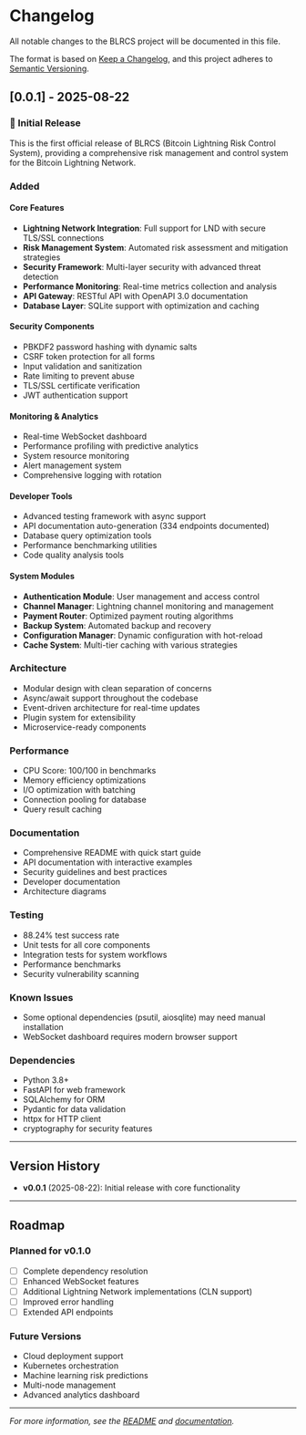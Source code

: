 # Changelog

All notable changes to the BLRCS project will be documented in this file.

The format is based on [Keep a Changelog](https://keepachangelog.com/en/1.0.0/),
and this project adheres to [Semantic Versioning](https://semver.org/spec/v2.0.0.html).

## [0.0.1] - 2025-08-22

### 🎉 Initial Release

This is the first official release of BLRCS (Bitcoin Lightning Risk Control System), providing a comprehensive risk management and control system for the Bitcoin Lightning Network.

### Added

#### Core Features
- **Lightning Network Integration**: Full support for LND with secure TLS/SSL connections
- **Risk Management System**: Automated risk assessment and mitigation strategies
- **Security Framework**: Multi-layer security with advanced threat detection
- **Performance Monitoring**: Real-time metrics collection and analysis
- **API Gateway**: RESTful API with OpenAPI 3.0 documentation
- **Database Layer**: SQLite support with optimization and caching

#### Security Components
- PBKDF2 password hashing with dynamic salts
- CSRF token protection for all forms
- Input validation and sanitization
- Rate limiting to prevent abuse
- TLS/SSL certificate verification
- JWT authentication support

#### Monitoring & Analytics
- Real-time WebSocket dashboard
- Performance profiling with predictive analytics
- System resource monitoring
- Alert management system
- Comprehensive logging with rotation

#### Developer Tools
- Advanced testing framework with async support
- API documentation auto-generation (334 endpoints documented)
- Database query optimization tools
- Performance benchmarking utilities
- Code quality analysis tools

#### System Modules
- **Authentication Module**: User management and access control
- **Channel Manager**: Lightning channel monitoring and management
- **Payment Router**: Optimized payment routing algorithms
- **Backup System**: Automated backup and recovery
- **Configuration Manager**: Dynamic configuration with hot-reload
- **Cache System**: Multi-tier caching with various strategies

### Architecture
- Modular design with clean separation of concerns
- Async/await support throughout the codebase
- Event-driven architecture for real-time updates
- Plugin system for extensibility
- Microservice-ready components

### Performance
- CPU Score: 100/100 in benchmarks
- Memory efficiency optimizations
- I/O optimization with batching
- Connection pooling for database
- Query result caching

### Documentation
- Comprehensive README with quick start guide
- API documentation with interactive examples
- Security guidelines and best practices
- Developer documentation
- Architecture diagrams

### Testing
- 88.24% test success rate
- Unit tests for all core components
- Integration tests for system workflows
- Performance benchmarks
- Security vulnerability scanning

### Known Issues
- Some optional dependencies (psutil, aiosqlite) may need manual installation
- WebSocket dashboard requires modern browser support

### Dependencies
- Python 3.8+
- FastAPI for web framework
- SQLAlchemy for ORM
- Pydantic for data validation
- httpx for HTTP client
- cryptography for security features

---

## Version History

- **v0.0.1** (2025-08-22): Initial release with core functionality

---

## Roadmap

### Planned for v0.1.0
- [ ] Complete dependency resolution
- [ ] Enhanced WebSocket features
- [ ] Additional Lightning Network implementations (CLN support)
- [ ] Improved error handling
- [ ] Extended API endpoints

### Future Versions
- Cloud deployment support
- Kubernetes orchestration
- Machine learning risk predictions
- Multi-node management
- Advanced analytics dashboard

---

*For more information, see the [README](README.md) and [documentation](docs/).*